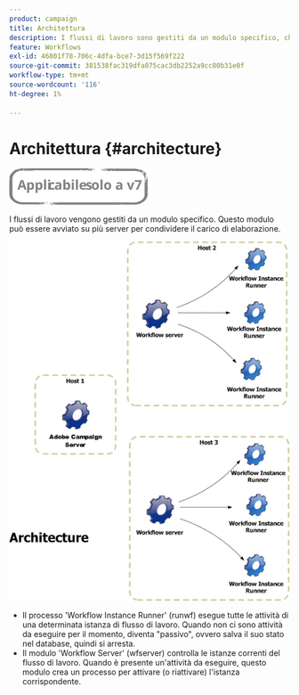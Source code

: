 ```yaml
---
product: campaign
title: Architettura
description: I flussi di lavoro sono gestiti da un modulo specifico, che può essere avviato su più server per condividere il carico di elaborazione.
feature: Workflows
exl-id: 46801f78-706c-4dfa-bce7-3d15f569f222
source-git-commit: 381538fac319dfa075cac3db2252a9cc80b31e0f
workflow-type: tm+mt
source-wordcount: '116'
ht-degree: 1%

---
```


# Architettura {#architecture}

![](../../assets/v7-only.svg)

I flussi di lavoro vengono gestiti da un modulo specifico. Questo modulo può essere avviato su più server per condividere il carico di elaborazione.

![](assets/architecture.png)

* Il processo &#39;Workflow Instance Runner&#39; (runwf) esegue tutte le attività di una determinata istanza di flusso di lavoro. Quando non ci sono attività da eseguire per il momento, diventa &quot;passivo&quot;, ovvero salva il suo stato nel database, quindi si arresta.
* Il modulo &#39;Workflow Server&#39; (wfserver) controlla le istanze correnti del flusso di lavoro. Quando è presente un&#39;attività da eseguire, questo modulo crea un processo per attivare (o riattivare) l&#39;istanza corrispondente.
